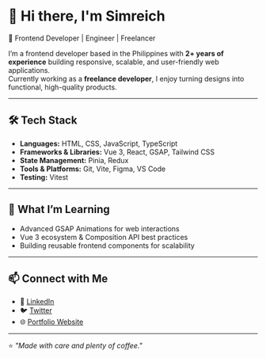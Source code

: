 # 👋 Hi there, I'm Simreich  

🚀 Frontend Developer | Engineer | Freelancer  

I’m a frontend developer based in the Philippines with **2+ years of experience** building responsive, scalable, and user-friendly web applications.  
Currently working as a **freelance developer**, I enjoy turning designs into functional, high-quality products.  

---

## 🛠️ Tech Stack  
- **Languages:** HTML, CSS, JavaScript, TypeScript  
- **Frameworks & Libraries:** Vue 3, React, GSAP, Tailwind CSS  
- **State Management:** Pinia, Redux  
- **Tools & Platforms:** Git, Vite, Figma, VS Code  
- **Testing:** Vitest  

---

## 🌱 What I’m Learning  
- Advanced GSAP Animations for web interactions  
- Vue 3 ecosystem & Composition API best practices  
- Building reusable frontend components for scalability
  
---

## 📫 Connect with Me  
- 💼 [LinkedIn]([https://www.linkedin.com/](https://www.linkedin.com/in/simreich-somogod-a977a02b3/))  
- 🐦 [Twitter]([https://twitter.com/](https://x.com/iamsimreich))  
- 🌐 [Portfolio Website]([https://your-portfolio-link.com](https://personal-porfolio-with-guestnote-six.vercel.app/))  

---

⭐️ _"Made with care and plenty of coffee."_  
